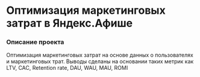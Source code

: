 # Оптимизация маркетинговых затрат в Яндекс.Афише

### Описание проекта
Оптимизация маркетинговых затрат на основе данных о пользователях и маркетинговых трат. Выводы сделаны на основании таких метрик как LTV, CAC, Retention rate, DAU, WAU, MAU, ROMI
